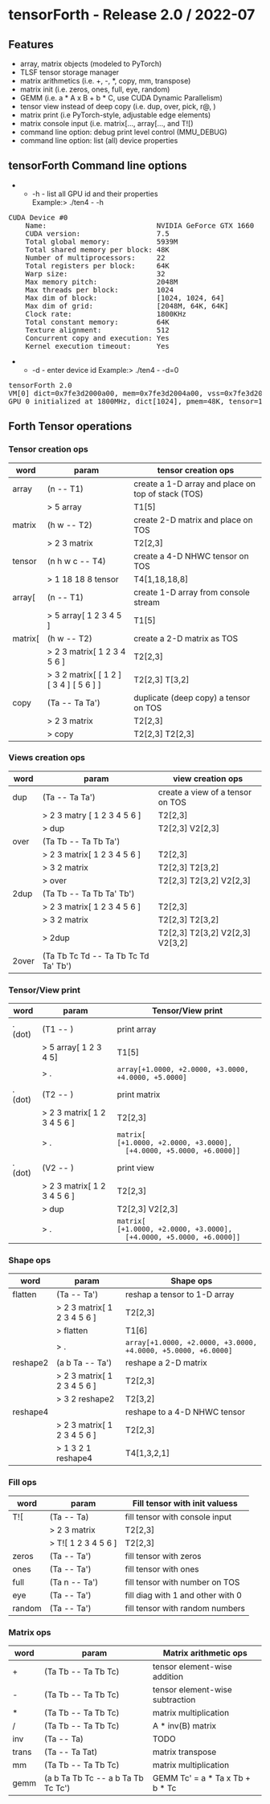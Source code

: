 # tensorForth - Release 2.0 / 2022-07
## Features
* array, matrix objects (modeled to PyTorch)
* TLSF tensor storage manager
* matrix arithmetics (i.e. +, -, *, copy, mm, transpose)
* matrix init (i.e. zeros, ones, full, eye, random)
* GEMM (i.e. a * A x B + b * C, use CUDA Dynamic Parallelism)
* tensor view instead of deep copy (i.e. dup, over, pick, r@, )
* matrix print (i.e PyTorch-style, adjustable edge elements)
* matrix console input (i.e. matrix[..., array[..., and T![)
* command line option: debug print level control (MMU_DEBUG)
* command line option: list (all) device properties

## tensorForth Command line options
* - -h - list all GPU id and their properties<br/>
Example:> ./ten4 - -h<br/>
<pre>
CUDA Device #0
    Name:                          NVIDIA GeForce GTX 1660
	CUDA version:                  7.5
	Total global memory:           5939M
	Total shared memory per block: 48K
	Number of multiprocessors:     22
	Total registers per block:     64K
	Warp size:                     32
	Max memory pitch:              2048M
	Max threads per block:         1024
	Max dim of block:              [1024, 1024, 64]
	Max dim of grid:               [2048M, 64K, 64K]
	Clock rate:                    1800KHz
	Total constant memory:         64K
	Texture alignment:             512
	Concurrent copy and execution: Yes
	Kernel execution timeout:      Yes
</pre>
* - -d - enter device id
Example:> ./ten4 - -d=0
<pre>
tensorForth 2.0
VM[0] dict=0x7fe3d2000a00, mem=0x7fe3d2004a00, vss=0x7fe3d2010a00
GPU 0 initialized at 1800MHz, dict[1024], pmem=48K, tensor=1024M
</pre>

## Forth Tensor operations
### Tensor creation ops
|word|param|tensor creation ops|
|---|---|---|
|array|(n -- T1)|create a 1-D array and place on top of stack (TOS)|
||> 5 array|T1[5]|
|matrix|(h w -- T2)|create 2-D matrix and place on TOS|
||> 2 3 matrix|T2[2,3]|
|tensor|(n h w c -- T4)|create a 4-D NHWC tensor on TOS|
||> 1 18 18 8 tensor|T4[1,18,18,8]|
|array[|(n -- T1)|create 1-D array from console stream|
||> 5 array[ 1 2 3 4 5 ]|T1[5]|
|matrix[|(h w -- T2)|create a 2-D matrix as TOS|
||> 2 3 matrix[ 1 2 3 4 5 6 ]|T2[2,3]|
||> 3 2 matrix[ [ 1 2 ] [ 3 4 ] [ 5 6 ] ]|T2[2,3] T[3,2]|
|copy|(Ta -- Ta Ta')|duplicate (deep copy) a tensor on TOS|
||> 2 3 matrix|T2[2,3]|
||> copy|T2[2,3] T2[2,3]|
### Views creation ops
|word|param|view creation ops|
|---|---|---|
|dup|(Ta -- Ta Ta')|create a view of a tensor on TOS|
||> 2 3 matry [ 1 2 3 4 5 6 ]|T2[2,3]|
||> dup|T2[2,3] V2[2,3]|
|over|(Ta Tb -- Ta Tb Ta')||
||> 2 3 matrix[ 1 2 3 4 5 6 ]|T2[2,3]|
||> 3 2 matrix|T2[2,3] T2[3,2]|
||> over|T2[2,3] T2[3,2] V2[2,3]|
|2dup|(Ta Tb -- Ta Tb Ta' Tb')||
||> 2 3 matrix[ 1 2 3 4 5 6 ]|T2[2,3]|
||> 3 2 matrix|T2[2,3] T2[3,2]|
||> 2dup|T2[2,3] T2[3,2] V2[2,3] V2[3,2]|
|2over|(Ta Tb Tc Td -- Ta Tb Tc Td Ta' Tb')||
### Tensor/View print
|word|param|Tensor/View print|
|---|---|---|
|. (dot)|(T1 -- )|print array|
||> 5 array[ 1 2 3 4 5]|T1[5]|
||> .|`array[+1.0000, +2.0000, +3.0000, +4.0000, +5.0000]`|
|. (dot)|(T2 -- )|print matrix|
||> 2 3 matrix[ 1 2 3 4 5 6 ]|T2[2,3]|
||> .|`matrix[`<br/>`[+1.0000, +2.0000, +3.0000],`<br/>`  [+4.0000, +5.0000, +6.0000]]`|
|. (dot)|(V2 -- )|print view|
||> 2 3 matrix[ 1 2 3 4 5 6 ]|T2[2,3]|
||> dup|T2[2,3] V2[2,3]|
||> .|`matrix[`<br/>`[+1.0000, +2.0000, +3.0000],`<br/>`  [+4.0000, +5.0000, +6.0000]]`|
### Shape ops
|word|param|Shape ops|
|---|---|---|
|flatten|(Ta -- Ta')|reshap a tensor to 1-D array|
||> 2 3 matrix[ 1 2 3 4 5 6 ]|T2[2,3]|
||> flatten|T1[6]|
||> .|`array[+1.0000, +2.0000, +3.0000, +4.0000, +5.0000, +6.0000]`|
|reshape2|(a b Ta -- Ta')|reshape a 2-D matrix|
||> 2 3 matrix[ 1 2 3 4 5 6 ]|T2[2,3]|
||> 3 2 reshape2|T2[3,2]|
|reshape4||reshape to a 4-D NHWC tensor|
||> 2 3 matrix[ 1 2 3 4 5 6 ]|T2[2,3]|
||> 1 3 2 1 reshape4|T4[1,3,2,1]|
### Fill ops
|word|param|Fill tensor with init valuess|
|---|---|---|
|T![|(Ta -- Ta)|fill tensor with console input|
||> 2 3 matrix|T2[2,3]|
||> T![ 1 2 3 4 5 6 ]|T2[2,3]|
|zeros|(Ta -- Ta')|fill tensor with zeros|
|ones|(Ta -- Ta')|fill tensor with ones|
|full|(Ta n -- Ta')|fill tensor with number on TOS|
|eye|(Ta -- Ta')|fill diag with 1 and other with 0|
|random|(Ta -- Ta')|fill tensor with random numbers|
### Matrix ops
|word|param|Matrix arithmetic ops|
|---|---|---|
|+|(Ta Tb -- Ta Tb Tc)|tensor element-wise addition|
|-|(Ta Tb -- Ta Tb Tc)|tensor element-wise subtraction|
|*|(Ta Tb -- Ta Tb Tc)|matrix multiplication|
|/|(Ta Tb -- Ta Tb Tc)|A * inv(B) matrix|
|inv|(Ta -- Ta)|TODO|
|trans|(Ta -- Ta Tat)|matrix transpose|
|mm|(Ta Tb -- Ta Tb Tc)|matrix multiplication|
|gemm|(a b Ta Tb Tc -- a b Ta Tb Tc Tc')|GEMM Tc' = a * Ta x Tb + b * Tc|

